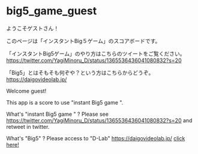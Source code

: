 # big5_game_guest

ようこそゲストさん！

このページは「インスタントBig５ゲーム」のスコアボードです。

「インスタントBig5ゲーム」のやり方はこちらのツイートをご覧ください。<a href="https://twitter.com/YagiMinoru_D/status/1365536436041080832?s=20">https://twitter.com/YagiMinoru_D/status/1365536436041080832?s=20</a>

「Big5」とはそもそも何ぞや？という方はこちらからどうぞ。　<a href="https://daigovideolab.jp/">https://daigovideolab.jp/<a/>

Welcome guest!

This app is a score to use "instant Big5 game ".

What's "instant Big5 game " ? Please see https://twitter.com/YagiMinoru_D/status/1365536436041080832?s=20 and retweet in twitter.

What's "Big5" ? Please access to "D-Lab" https://daigovideolab.jp/
<a href="https://voyagy.github.io/big5_game_guest/big5_score_guest.html"> click here!</a>
